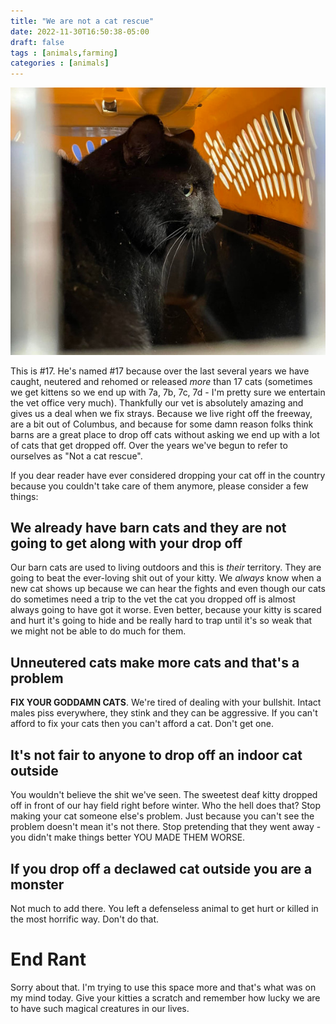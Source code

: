 ```yaml
---
title: "We are not a cat rescue"
date: 2022-11-30T16:50:38-05:00
draft: false
tags : [animals,farming]
categories : [animals]
---
```

![Number 17](/images/number17.jpg)

This is #17. He's named #17 because over the last several years we have caught, neutered and rehomed or released _more_ than 17 cats (sometimes we get kittens so we end up with 7a, 7b, 7c, 7d - I'm pretty sure we entertain the vet office very much). Thankfully our vet is absolutely amazing and gives us a deal when we fix strays. Because we live right off the freeway, are a bit out of Columbus, and because for some damn reason folks think barns are a great place to drop off cats without asking we end up with a lot of cats that get dropped off.  Over the years we've begun to refer to ourselves as "Not a cat rescue".

If you dear reader have ever considered dropping your cat off in the country because you couldn't take care of them anymore, please consider a few things:
<!--more-->

## We already have barn cats and they are not going to get along with your drop off
Our barn cats are used to living outdoors and this is _their_ territory. They are going to beat the ever-loving shit out of your kitty. We _always_ know when a new cat shows up because we can hear the fights and even though our cats do sometimes need a trip to the vet the cat you dropped off is almost always going to have got it worse. Even better, because your kitty is scared and hurt it's going to hide and be really hard to trap until it's so weak that we might not be able to do much for them.

## Unneutered cats make more cats and that's a problem
**FIX YOUR GODDAMN CATS**. We're tired of dealing with your bullshit. Intact males piss everywhere, they stink and they can be aggressive. If you can't afford to fix your cats then you can't afford a cat. Don't get one. 

## It's not fair to anyone to drop off an indoor cat outside
You wouldn't believe the shit we've seen. The sweetest deaf kitty dropped off in front of our hay field right before winter. Who the hell does that? Stop making your cat someone else's problem. Just because you can't see the problem doesn't mean it's not there. Stop pretending that they went away - you didn't make things better YOU MADE THEM WORSE.

## If you drop off a declawed cat outside you are a monster
Not much to add there. You left a defenseless animal to get hurt or killed in the most horrific way. Don't do that.

# End Rant
Sorry about that. I'm trying to use this space more and that's what was on my mind today. Give your kitties a scratch and remember how lucky we are to have such magical creatures in our lives.

